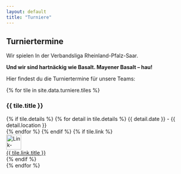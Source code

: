 ```yaml
---
layout: default
title: "Turniere"
---
```


<h2>Turniertermine</h2>
<p>Wir spielen In der Verbandsliga Rheinland-Pfalz-Saar.</p>
<p><strong>Und wir sind hartnäckig wie Basalt. Mayener Basalt – hau!</strong></p>
<p>Hier findest du die Turniertermine für unsere Teams:</p>

<div class="tiles-container">
    {% for tile in site.data.turniere.tiles %}
    <div class="tile">
        <h3>{{ tile.title }}</h3>
        {% if tile.details %}
            {% for detail in tile.details %}
            {{ detail.date }} - {{ detail.location }}<br>
            {% endfor %}
        {% endif %}
        {% if tile.link %}
        <div class="link-container">
            <a href="{{ tile.link.url }}" target="_blank">
                <img src="{{ tile.link.image }}" alt="Link-Bild" style="width: 40px; height: auto;">
                <div class="link-title">{{ tile.link.title }}</div>
            </a>
        </div>
        {% endif %}
    </div>
    {% endfor %}
</div>


